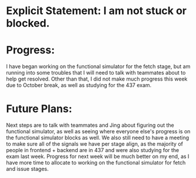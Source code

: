 # Explicit Statement: I am not stuck or blocked.

# Progress:
I have began working on the functional simulator for the fetch stage, but am running into some troubles that I will need to talk with teammates about to help get resolved. Other than that, I did not make much progress this week due to October break, as well as studying for the 437 exam.

# Future Plans: 
Next steps are to talk with teammates and Jing about figuring out the functional simulator, as well as seeing where everyone else's progress is on the functional simulator blocks as well. We also still need to have a meeting to make sure all of the signals we have per stage align, as the majority of people in frontend + backend are in 437 and were also studying for the exam last week. Progress for next week will be much better on my end, as I have more time to allocate to working on the functional simulator for fetch and issue stages.